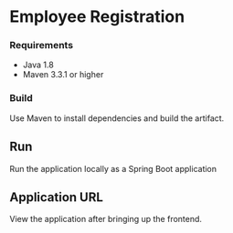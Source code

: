 # Employee Registration

### Requirements


* Java 1.8
* Maven 3.3.1 or higher
  
### Build
Use Maven to install dependencies and build the artifact.

## Run
Run the application locally as a Spring Boot application

## Application URL
View the application after bringing up the frontend. 




